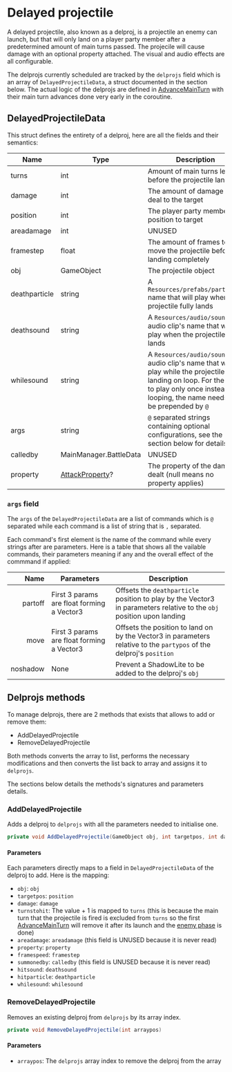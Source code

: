 # Delayed projectile
A delayed projectile, also known as a delproj, is a projectile an enemy can launch, but that will only land on a player party member after a predetermined amount of main turns passed. The projecile will cause damage with an optional property attached. The visual and audio effects are all configurable.

The delprojs currently scheduled are tracked by the `delprojs` field which is an array of `DelayedProjectileData`, a struct documented in the section below. The actual logic of the delprojs are defined in [AdvanceMainTurn](../Battle%20flow/Action%20coroutines/AdvanceMainTurn.md#delprojs-advance) with their main turn advances done very early in the coroutine.

## DelayedProjectileData
This struct defines the entirety of a delproj, here are all the fields and their semantics:

|Name|Type|Description|
|----|----|-----------|
|turns|int|Amount of main turns left before the projectile lands|
|damage|int|The amount of damage to deal to the target|
|position|int|The player party member position to target|
|areadamage|int|UNUSED|
|framestep|float|The amount of frames to move the projectile before landing completely|
|obj|GameObject|The projectile object|
|deathparticle|string|A `Resources/prefabs/particles` name that will play when the projectile fully lands|
|deathsound|string|A `Resources/audio/sounds` audio clip's name that will play when the projectile fully lands|
|whilesound|string|A `Resources/audio/sounds` audio clip's name that will be play while the projectile is landing on loop. For the clip to play only once instead of looping, the name needs to be prepended by `@`|
|args|string|`@` separated strings containing optional configurations, see the section below for details|
|calledby|MainManager.BattleData|UNUSED|
|property|[AttackProperty](../Damage%20pipeline/AttackProperty.md)?|The property of the damage dealt (null means no property applies)|

### `args` field
The `args` of the `DelayedProjectileData` are a list of commands which is `@` separated while each command is a list of string that is `,` separated.

Each command's first element is the name of the command while every strings after are parameters. Here is a table that shows all the vailable commands, their parameters meaning if any and the overall effect of the commmand if applied:

|Name|Parameters|Description|
|---:|------|-----------|
|partoff|First 3 params are float forming a Vector3|Offsets the `deathparticle` position to play by the Vector3 in parameters relative to the `obj` position upon landing|
|move|First 3 params are float forming a Vector3|Offsets the position to land on by the Vector3 in parameters relative to the `partypos` of the delproj's `position`|
|noshadow|None|Prevent a ShadowLite to be added to the delproj's `obj`|

## Delprojs methods
To manage delprojs, there are 2 methods that exists that allows to add or remove them:

- AddDelayedProjectile 
- RemoveDelayedProjectile 

Both methods converts the array to list, performs the necessary modifications and then converts the list back to array and assigns it to `delprojs`.

The sections below details the methods's signatures and parameters details.

### AddDelayedProjectile
Adds a delproj to `delprojs` with all the parameters needed to initialise one.

```cs
private void AddDelayedProjectile(GameObject obj, int targetpos, int damage, int turnstohit, int areadamage, AttackProperty? property, float framespeed, MainManager.BattleData summonedby, string hitsound, string hitparticle, string whilesound)
```

#### Parameters
Each parameters directly maps to a field in `DelayedProjectileData` of the delproj to add. Here is the mapping:

- `obj`: `obj`
- `targetpos`: `position`
- `damage`: `damage`
- `turnstohit`: The value + 1 is mapped to `turns` (this is because the main turn that the projectile is fired is excluded from `turns` so the first [AdvanceMainTurn](../Battle%20flow/Action%20coroutines/AdvanceMainTurn.md) will remove it after its launch and the [enemy phase](../Battle%20flow/Main%20turn%20life%20cycle.md#enemy-phase) is done)
- `areadamage`: `areadamage` (this field is UNUSED because it is never read)
- `property`: `property`
- `framespeed`: `framestep`
- `summonedby`: `calledby` (this field is UNUSED because it is never read)
- `hitsound`: `deathsound`
- `hitparticle`: `deathparticle`
- `whilesound`: `whilesound`

### RemoveDelayedProjectile
Removes an existing delproj from `delprojs` by its array index.

```cs
private void RemoveDelayedProjectile(int arraypos)
```

#### Parameters

- `arraypos`: The `delprojs` array index to remove the delproj from the array

